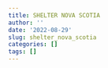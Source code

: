 ```yaml
---
title: SHELTER NOVA SCOTIA
author: ''
date: '2022-08-29'
slug: shelter_nova_scotia
categories: []
tags: []
---
```

